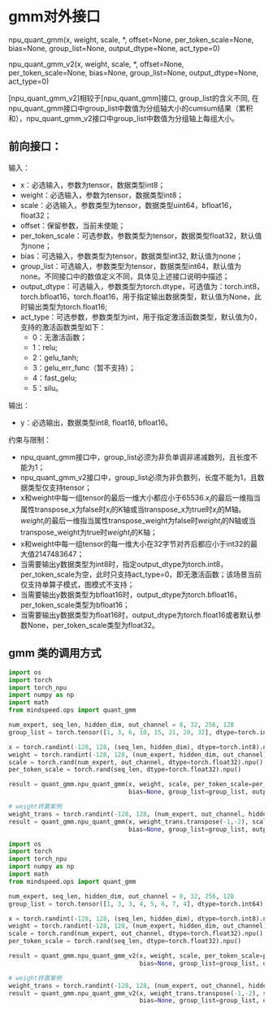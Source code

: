 # gmm对外接口

npu_quant_gmm(x, weight, scale, *, offset=None, per_token_scale=None, bias=None, group_list=None,
output_dtype=None, act_type=0)

npu_quant_gmm_v2(x, weight, scale, *, offset=None, per_token_scale=None, bias=None, group_list=None,
output_dtype=None, act_type=0)

[npu_quant_gmm_v2]相较于[npu_quant_gmm]接口, group_list的含义不同, 在npu_quant_gmm接口中group_list中数值为分组轴大小的cumsum结果（累积和），npu_quant_gmm_v2接口中group_list中数值为分组轴上每组大小。

## 前向接口：

输入：

- x：必选输入，参数为tensor，数据类型int8；
- weight：必选输入，参数为tensor，数据类型int8；
- scale：必选输入，参数类型为tensor，数据类型uint64，bfloat16，float32；
- offset：保留参数，当前未使能；
- per_token_scale：可选参数，参数类型为tensor，数据类型float32，默认值为none；
- bias：可选输入，参数类型为tensor，数据类型int32, 默认值为none；
- group_list：可选输入，参数类型为tensor，数据类型int64，默认值为none。不同接口中的数值定义不同，具体见上述接口说明中描述；
- output_dtype：可选输入，参数类型为torch.dtype，可选值为：torch.int8，torch.bfloat16，torch.float16，用于指定输出数据类型，默认值为None，此时输出类型为torch.float16;
- act_type：可选参数，参数类型为int，用于指定激活函数类型，默认值为0，支持的激活函数类型如下：
  - 0：无激活函数；
  - 1：relu;
  - 2：gelu_tanh;
  - 3：gelu_err_func（暂不支持）；
  - 4：fast_gelu;
  - 5：silu。

输出：

- y：必选输出，数据类型int8, float16, bfloat16。

约束与限制：

- npu_quant_gmm接口中，group_list必须为非负单调非递减数列，且长度不能为1；
- npu_quant_gmm_v2接口中，group_list必须为非负数列，长度不能为1，且数据类型仅支持tensor；
- x和weight中每一组tensor的最后一维大小都应小于65536.$x_i$的最后一维指当属性transpose_x为false时$x_i$的K轴或当transpose_x为true时$x_i$的M轴。$weight_i$的最后一维指当属性transpose_weight为false时$weight_i$的N轴或当transpose_weight为true时$weight_i$的K轴；
- x和weight中每一组tensor的每一维大小在32字节对齐后都应小于int32的最大值2147483647；
- 当需要输出y数据类型为int8时，指定output_dtype为torch.int8，per_token_scale为空，此时只支持act_type=0，即无激活函数；该场景当前仅支持单算子模式，图模式不支持；
- 当需要输出y数据类型为bfloat16时，output_dtype为torch.bfloat16，per_token_scale类型为bfloat16；
- 当需要输出y数据类型为float16时，output_dtype为torch.float16或者默认参数None，per_token_scale类型为float32。

## gmm 类的调用方式

```python
import os
import torch
import torch_npu
import numpy as np
import math
from mindspeed.ops import quant_gmm

num_expert, seq_len, hidden_dim, out_channel = 8, 32, 256, 128
group_list = torch.tensor([1, 3, 6, 10, 15, 21, 28, 32], dtype=torch.int64).npu()

x = torch.randint(-128, 128, (seq_len, hidden_dim), dtype=torch.int8).npu()
weight = torch.randint(-128, 128, (num_expert, hidden_dim, out_channel), dtype=torch.int8).npu()
scale = torch.rand(num_expert, out_channel, dtype=torch.float32).npu()
per_token_scale = torch.rand(seq_len, dtype=torch.float32).npu()

result = quant_gmm.npu_quant_gmm(x, weight, scale, per_token_scale=per_token_scale,
                                 bias=None, group_list=group_list, output_dtype=torch.float16)

# weight转置案例
weight_trans = torch.randint(-128, 128, (num_expert, out_channel, hidden_dim), dtype=torch.int8).npu()
result = quant_gmm.npu_quant_gmm(x, weight_trans.transpose(-1,-2), scale, per_token_scale=per_token_scale,
                                 bias=None, group_list=group_list, output_dtype=torch.float16)
```

```python
import os
import torch
import torch_npu
import numpy as np
import math
from mindspeed.ops import quant_gmm

num_expert, seq_len, hidden_dim, out_channel = 8, 32, 256, 128
group_list = torch.tensor([1, 3, 3, 4, 5, 6, 7, 4], dtype=torch.int64).npu()

x = torch.randint(-128, 128, (seq_len, hidden_dim), dtype=torch.int8).npu()
weight = torch.randint(-128, 128, (num_expert, hidden_dim, out_channel), dtype=torch.int8).npu()
scale = torch.rand(num_expert, out_channel, dtype=torch.float32).npu()
per_token_scale = torch.rand(seq_len, dtype=torch.float32).npu()

result = quant_gmm.npu_quant_gmm_v2(x, weight, scale, per_token_scale=per_token_scale,
                                    bias=None, group_list=group_list, output_dtype=torch.float16)

# weight转置案例
weight_trans = torch.randint(-128, 128, (num_expert, out_channel, hidden_dim), dtype=torch.int8).npu()
result = quant_gmm.npu_quant_gmm_v2(x, weight_trans.transpose(-1,-2), scale, per_token_scale=per_token_scale,
                                    bias=None, group_list=group_list, output_dtype=torch.float16)
```
